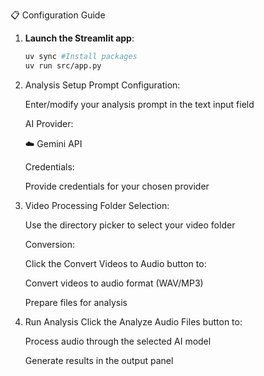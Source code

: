 📋 Configuration Guide

1. **Launch the Streamlit app**:

   ```bash
   uv sync #Install packages
   uv run src/app.py

   ```

2. Analysis Setup
   Prompt Configuration:

   Enter/modify your analysis prompt in the text input field

   AI Provider:

   ☁️ Gemini API

   Credentials:

   Provide credentials for your chosen provider

3. Video Processing
   Folder Selection:

   Use the directory picker to select your video folder

   Conversion:

   Click the Convert Videos to Audio button to:

   Convert videos to audio format (WAV/MP3)

   Prepare files for analysis

4. Run Analysis
   Click the Analyze Audio Files button to:

   Process audio through the selected AI model

   Generate results in the output panel
